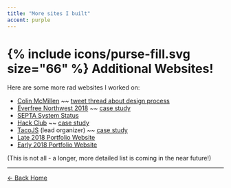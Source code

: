 ```yaml
---
title: "More sites I built"
accent: purple
---
```


# {% include icons/purse-fill.svg size="66" %} Additional Websites!

Here are some more rad websites I worked on:

- [Colin McMillen](https://famicol.in/) ~~ [tweet thread about design process](https://mobile.twitter.com/pixelyunicorn/status/1125536908673716225)
- [Everfree Northwest 2018](https://2018.everfreenw.com/) ~~ [case study](https://2019.melody.cool/efnw)
- [SEPTA System Status](/septa)
- [Hack Club](https://web.archive.org/web/20171101000000*/hackclub.com) ~~ [case study](https://2019.melody.cool/hackclub)
- [TacoJS](https://tacojs.github.io) (lead organizer) ~~ [case study](https://2019.melody.cool/tacojs)
- [Late 2018 Portfolio Website](https://2019.melody.cool)
- [Early 2018 Portfolio Website](https://2018.melody.cool)

(This is not all - a longer, more detailed list is coming in the near future!)

---

<a href="/" class="button uno">← Back Home</a>
